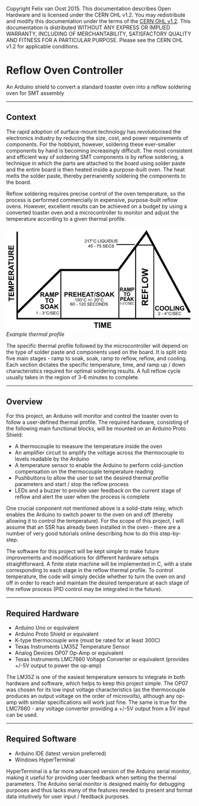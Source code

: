Copyright Felix van Oost 2015.
This documentation describes Open Hardware and is licensed under the CERN OHL v1.2. You may redistribute and modify this 
documentation under the terms of the [CERN OHL v1.2](http://ohwr.org/cernohl). This documentation is distributed WITHOUT ANY 
EXPRESS OR IMPLIED WARRANTY, INCLUDING OF MERCHANTABILITY, SATISFACTORY QUALITY AND FITNESS FOR A PARTICULAR PURPOSE. Please 
see the CERN OHL v1.2 for applicable conditions.

# Reflow Oven Controller
An Arduino shield to convert a standard toaster oven into a reflow soldering oven for SMT assembly

----------
Context
----------

The rapid adoption of surface-mount technology has revolutionised the electronics industry by reducing the size, cost, and power requirements of components. For the hobbyist, however, soldering these ever-smaller components by hand is becoming increasingly difficult. The most consistent and efficient way of soldering SMT components is by reflow soldering, a technique in which the parts are attached to the board using solder paste and the entire board is then heated inside a purpose-built oven. The heat melts the solder paste, thereby permanently soldering the components to the board.

Reflow soldering requires precise control of the oven temperature, so the process is performed commercially in expensive, purpose-built reflow ovens. However, excellent results can be achieved on a budget by using a converted toaster oven and a microcontroller to monitor and adjust the temperature according to a given thermal profile.

![Image of example thermal profile](https://raw.githubusercontent.com/FelixVanOost/Reflow-Oven-Controller/master/References/Example%20Thermal%20Profile.JPG)
*Example thermal profile*

The specific thermal profile followed by the microcontroller will depend on the type of solder paste and components used on the board. It is split into five main stages - ramp to soak, soak, ramp to reflow, reflow, and cooling. Each section dictates the specific temperature, time, and ramp up / down characteristics required for optimal soldering results. A full reflow cycle usually takes in the region of 3-6 minutes to complete.

----------
Overview
----------

For this project, an Arduino will monitor and control the toaster oven to follow a user-defined thermal profile. The required hardware, consisting of the following main functional blocks, will be mounted on an Arduino Proto Shield:

- A thermocouple to measure the temperature inside the oven
- An amplifier circuit to amplify the voltage across the thermocouple to levels readable by the Arduino
- A temperature sensor to enable the Arduino to perform cold-junction compensation on the thermocouple temperature reading
- Pushbuttons to allow the user to set the desired thermal profile parameters and start / stop the reflow process
- LEDs and a buzzer to provide user feedback on the current stage of reflow and alert the user when the process is complete

One crucial conponent not mentioned above is a solid-state relay, which enables the Arduino to switch power to the oven on and off (thereby allowing it to control the temperature). For the scope of this project, I will assume that an SSR has already been installed in the oven - there are a number of very good tutorials online describing how to do this step-by-step.

The software for this project will be kept simple to make future improvements and modifications for different hardware setups straightforward. A finite state machine will be implemented in C, with a state corresponding to each stage in the reflow thermal profile. To control temperature, the code will simply decide whether to turn the oven on and off in order to reach and maintain the desired temperature at each stage of the reflow process (PID control may be integrated in the future).

----------
Required Hardware
----------

- Arduino Uno or equivalent
- Arduino Proto Shield or equivalent
- K-type thermocouple wire (must be rated for at least 300C)
- Texas Instruments LM35Z Temperature Sensor
- Analog Devices OP07 Op-Amp or equivalent
- Texas Instruments LMC7660 Voltage Converter or equivalent (provides +/-5V output to power the op-amp)

The LM35Z is one of the easiest temperature sensors to integrate in both hardware and software, which helps to keep this project simple. The OP07 was chosen for its low input voltage characteristics (as the thermocouple produces an output voltage on the order of microvolts), although any op-amp with similar specifications will work just fine. The same is true for the LMC7660 - any voltage converter providing a +/-5V output from a 5V input can be used.

----------
Required Software
----------

- Arduino IDE (latest version preferred)
- Windows HyperTerminal

HyperTerminal is a far more advanced version of the Arduino serial monitor, making it useful for providing user feedback when setting the thermal parameters. The Arduino serial monitor is designed mainly for debugging purposes and thus lacks many of the features needed to present and format data intuitively for user input / feedback purposes.
